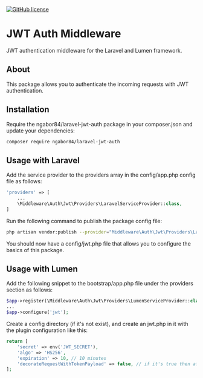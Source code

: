 [![GitHub license](https://img.shields.io/github/license/ngabor84/laravel-jwt-auth.svg)](https://github.com/ngabor84/laravel-jwt-auth/blob/master/LICENSE)

# JWT Auth Middleware
JWT authentication middleware for the Laravel and Lumen framework.

## About
This package allows you to authenticate the incoming requests with JWT authentication.

## Installation
Require the ngabor84/laravel-jwt-auth package in your composer.json and update your dependencies:
```bash
composer require ngabor84/laravel-jwt-auth
```

## Usage with Laravel
Add the service provider to the providers array in the config/app.php config file as follows:
```php
'providers' => [
    ...
    \Middleware\Auth\Jwt\Providers\LaravelServiceProvider::class,
]
```
Run the following command to publish the package config file:
```bash
php artisan vendor:publish --provider="Middleware\Auth\Jwt\Providers\LaravelServiceProvider"
```
You should now have a config/jwt.php file that allows you to configure the basics of this package.

## Usage with Lumen
Add the following snippet to the bootstrap/app.php file under the providers section as follows:
```php
$app->register(\Middleware\Auth\Jwt\Providers\LumenServiceProvider::class);
...
$app->configure('jwt');
```

Create a config directory (if it's not exist), and create an jwt.php in it with the plugin configuration like this:
```php
return [
    'secret' => env('JWT_SECRET'),
    'algo' => 'HS256',
    'expiration' => 10, // 10 minutes
    'decorateRequestWithTokenPayload' => false, // if it's true then after authentication the request will contain a tokenPayload attribute with the payload of the JWT token
];
```
